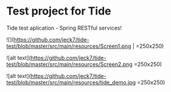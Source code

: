 # Test project for Tide
Tide test aplication - Spring RESTful services!

![](https://github.com/jeck7/tide-test/blob/master/src/main/resources/Screen1.png | =250x250)

![alt text](https://github.com/jeck7/tide-test/blob/master/src/main/resources/Screen2.png =250x250)


![alt text](https://github.com/jeck7/tide-test/blob/master/src/main/resources/tide_demo.jpg =250x250)




